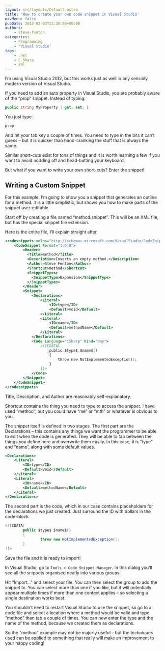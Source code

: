 ```yaml
---
layout: src/layouts/Default.astro
title: 'How to create your own code snippet in Visual Studio'
navMenu: false
pubDate: 2013-02-03T22:20:50+00:00
authors:
    - steve-fenton
categories:
    - Programming
    - 'Visual Studio'
tags:
    - .net
    - C-Sharp
    - xml
---
```


I’m using Visual Studio 2012, but this works just as well in any sensibly modern version of Visual Studio.

If you need to add an auto property in Visual Studio, you are probably aware of the “prop” snippet. Instead of typing:

```csharp
public string MyProperty { get; set; }
```

You just type:

```csharp
prop
```

And hit your tab key a couple of times. You need to type in the bits it can’t guess – but it is quicker than hand-cranking the stuff that is always the same.

Similar short-cuts exist for tons of things and it is worth learning a few if you want to avoid nodding off and head-butting your keyboard.

But what if you want to write your own short-cuts? Enter the snippet!

## Writing a Custom Snippet

For this example, I’m going to show you a snippet that generates an outline for a method. It is a little simplistic, but shows you how to make parts of the snippet user-editable.

Start off by creating a file named “method.snippet”. This will be an XML file, but has the special snippet file extension.

Here is the entire file, I’ll explain straight after.

```xml
<codesnippets xmlns="http://schemas.microsoft.com/VisualStudio/CodeSnippet">
    <CodeSnippet Format="1.0.0">
        <Header>
          <Title>method</Title>
          <Description>Inserts an empty method.</Description>
          <Author>Steve Fenton</Author>
          <Shortcut>method</Shortcut>
          <SnippetTypes>
            <SnippetType>Expansion</SnippetType>
          </SnippetTypes>          
        </Header>
        <Snippet>
            <Declarations>
                <Literal>
                    <ID>type</ID>
                    <Default>void</Default>
                </Literal>
                <Literal>
                    <ID>name</ID>
                    <Default>methodName</Default>
                </Literal>
            </Declarations>
            <Code Language="CSharp" Kind="any">
                <![CDATA[
                    public $type$ $name$()
                    {
                        throw new NotImplementedException();
                    }
                ]]>
            </Code>
        </Snippet>
    </CodeSnippet>
</codesnippets>
```

Title, Description, and Author are reasonably self-explanatory.

Shortcut contains the thing you need to type to access the snippet. I have used “method”, but you could have “me” or “mth” or whatever is obvious to you.

The snippet itself is defined in two stages. The first part are the Declarations – this contains any things we want the programmer to be able to edit when the code is generated. They will be able to tab between the things you define here and overwrite them easily. In this case, it is “type” and “name”, along with some default values.

```xml
<Declarations>
    <Literal>
        <ID>type</ID>
        <Default>void</Default>
    </Literal>
    <Literal>
        <ID>name</ID>
        <Default>methodName</Default>
    </Literal>
</Declarations>
```

The second part is the code, which in our case contains placeholders for the declarations we just created. Just surround the ID with dollars in the code-block.

```csharp
<![CDATA[
        public $type$ $name$()
        {
                throw new NotImplementedException();
        }
]]>
```

Save the file and it is ready to import!

In Visual Studio, go to `Tools > Code Snippet Manager`. In this dialog you’ll see all the snippets organised neatly into various groups.

Hit “Import…” and select your file. You can then select the group to add the snippet to. You can select more than one if you like, but it will potentially appear multiple times if more than one context applies – so selecting a single destination works best.

You shouldn’t need to restart Visual Studio to use the snippet, so go to a code file and select a location where a method would be valid and type “method” then tab a couple of times. You can now enter the type and the name of the method, because we created them as declarations.

So the “method” example may not be majorly useful – but the techniques used can be applied to something that really will make an improvement to your happy coding!
